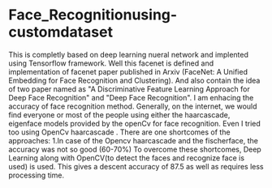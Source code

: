 # Face_Recognitionusing-customdataset
This is completly based on deep learning nueral network and implented using Tensorflow framework.
Well this facenet is defined and implementation of facenet paper published in Arxiv (FaceNet: A Unified Embedding for Face Recognition and Clustering). And also contain the idea of two paper named as "A Discriminative Feature Learning Approach for Deep Face Recognition" and "Deep Face Recognition". 
I am  enhacing the accuracy of face recognition method. Generally, on the internet, we would find everyone or most of the people using either the haarcascade, eigenface models provided by the openCv for face recognition. Even I tried too using OpenCv haarcascade . There are one shortcomes of the approaches:
1.In case of the Opencv haarcascade and the fischerface, the accuracy was not so good (60-70%)
To overcome these shortcomes, Deep Learning along with OpenCV(to detect the faces and recognize face is used) is used. This gives a descent accuracy of 87.5 as well as requires less processing time.
